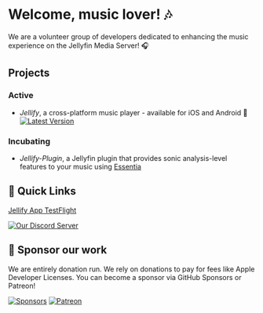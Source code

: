 # Welcome, music lover! 🎶

We are a volunteer group of developers dedicated to enhancing the music experience on the Jellyfin Media Server! 🎧

## Projects
### Active
- _Jellify_, a cross-platform music player - available for iOS and Android 🪼 [![Latest Version](https://img.shields.io/github/package-json/version/anultravioletaurora/jellify?label=Latest%20Version&color=indigo)](https://github.com/anultravioletaurora/Jellify/releases)

### Incubating
- _Jellify-Plugin_, a Jellyfin plugin that provides sonic analysis-level features to your music using [Essentia](https://github.com/MTG/essentia)

## 🔗 Quick Links

[Jellify App TestFlight](https://testflight.apple.com/join/etVSc7ZQ)

[![Our Discord Server](https://dcbadge.limes.pink/api/server/https://discord.gg/yf8fBatktn)](https://discord.gg/yf8fBatktn)

## 🙏 Sponsor our work

We are entirely donation run. We rely on donations to pay for fees like Apple Developer Licenses. You can become a sponsor via GitHub Sponsors or Patreon!

[![Sponsors](https://img.shields.io/github/sponsors/anultravioletaurora?label=Project%20Sponsors&color=magenta)](https://github.com/sponsors/anultravioletaurora) [![Patreon](https://img.shields.io/badge/Patreon-F96854?logo=patreon&logoColor=white)](https://patreon.com/anultravioletaurora?utm_medium=unknown&utm_source=join_link&utm_campaign=creatorshare_creator&utm_content=copyLink)
